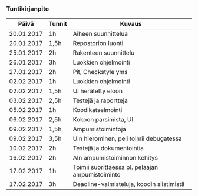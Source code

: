 ### Tuntikirjanpito
Päivä | Tunnit | Kuvaus
--------------- | ----- | ------
20.01.2017 | 1h | Aiheen suunnittelua
20.01.2017 | 1,5h| Repostorion luonti
25.01.2017 | 2h | Rakenteen suunnittelu
26.01.2017 | 3h | Luokkien ohjelmointi
27.01.2017 | 2h | Pit, Checkstyle yms
02.02.2017 | 1h | Luokkien ohjelmointi
02.02.2017 | 1,5h | UI herätetty eloon
03.02.2017 | 2,5h | Testejä ja raportteja
05.02.2017 | 1h | Koodikatselmointi
06.02.2017 | 2,5h | Kokoon parsimista, UI
09.02.2017 | 1,5h | Ampumistoimintoja
09.02.2017 | 3,5h | UIn hierominen, peli toimii debugatessa
10.02.2017 | 2h | Testejä ja dokumentointia
16.02.2017 | 2h | AIn ampumistoiminnon kehitys
17.02.2017 | 1h | Toimii suorittaessa pl. pelaajan ampumistoiminto
17.02.2017 | 3h | Deadline-valmisteluja, koodin siistimistä
